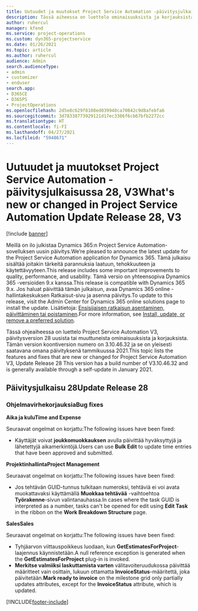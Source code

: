 ```yaml
---
title: Uutuudet ja muutokset Project Service Automation -päivitysjulkaisussa 28, V3
description: Tässä aiheessa on luettelo ominaisuuksista ja korjauksista, jotka ovat käytettävissä Project Service Automation -päivitysjulkaisussa 28, V3.
author: ruhercul
manager: kfend
ms.service: project-operations
ms.custom: dyn365-projectservice
ms.date: 01/26/2021
ms.topic: article
ms.author: ruhercul
audience: Admin
search.audienceType:
- admin
- customizer
- enduser
search.app:
- D365CE
- D365PS
- ProjectOperations
ms.openlocfilehash: 2d5e8c629f8108ed039948ca70842c9d8afebfa6
ms.sourcegitcommit: 3d78338773929121d17ec3386f6cb67bfb2272cc
ms.translationtype: HT
ms.contentlocale: fi-FI
ms.lasthandoff: 04/27/2021
ms.locfileid: "5948671"
---
```

# <a name="whats-new-or-changed-in-project-service-automation-update-release-28-v3"></a><span data-ttu-id="6854e-103">Uutuudet ja muutokset Project Service Automation -päivitysjulkaisussa 28, V3</span><span class="sxs-lookup"><span data-stu-id="6854e-103">What's new or changed in Project Service Automation Update Release 28, V3</span></span>

[!include [banner](../includes/psa-now-project-operations.md)]

<span data-ttu-id="6854e-104">Meillä on ilo julkistaa Dynamics 365:n Project Service Automation-sovelluksen uusin päivitys.</span><span class="sxs-lookup"><span data-stu-id="6854e-104">We’re pleased to announce the latest update for the Project Service Automation application for Dynamics 365.</span></span> <span data-ttu-id="6854e-105">Tämä julkaisu sisältää joitakin tärkeitä parannuksia laatuun, tehokkuuteen ja käytettävyyteen.</span><span class="sxs-lookup"><span data-stu-id="6854e-105">This release includes some important improvements to quality, performance, and usability.</span></span> <span data-ttu-id="6854e-106">Tämä versio on yhteensopiva Dynamics 365 -versioiden 9.x kanssa.</span><span class="sxs-lookup"><span data-stu-id="6854e-106">This release is compatible with Dynamics 365 9.x.</span></span> <span data-ttu-id="6854e-107">Jos haluat päivittää tämän julkaisun, avaa Dynamics 365 online -hallintakeskuksen Ratkaisut-sivu ja asenna päivitys.</span><span class="sxs-lookup"><span data-stu-id="6854e-107">To update to this release, visit the Admin Center for Dynamics 365 online solutions page to install the update.</span></span> <span data-ttu-id="6854e-108">Lisätietoja: [Ensisijaisen ratkaisun asentaminen, päivittäminen tai poistaminen](/power-platform/admin/install-remove-preferred-solution).</span><span class="sxs-lookup"><span data-stu-id="6854e-108">For more information, see [Install, update, or remove a preferred solution](/power-platform/admin/install-remove-preferred-solution).</span></span>

<span data-ttu-id="6854e-109">Tässä ohjeaiheessa on luettelo Project Service Automation V3, päivitysversion 28 uusista tai muuttuneista ominaisuuksista ja korjauksista. Tämän version koontiversion numero on 3.10.46.32 ja se on yleisesti saatavana omana päivityksenä tammikuussa 2021.</span><span class="sxs-lookup"><span data-stu-id="6854e-109">This topic lists the features and fixes that are new or changed for Project Service Automation V3, Update Release 28 This version has a build number of V3.10.46.32 and is generally available through a self-update in January 2021.</span></span>

## <a name="update-release-28"></a><span data-ttu-id="6854e-110">Päivitysjulkaisu 28</span><span class="sxs-lookup"><span data-stu-id="6854e-110">Update Release 28</span></span>

### <a name="bug-fixes"></a><span data-ttu-id="6854e-111">Ohjelmavirhekorjauksia</span><span class="sxs-lookup"><span data-stu-id="6854e-111">Bug fixes</span></span>

<span data-ttu-id="6854e-112">**Aika ja kulu**</span><span class="sxs-lookup"><span data-stu-id="6854e-112">**Time and Expense**</span></span>

<span data-ttu-id="6854e-113">Seuraavat ongelmat on korjattu:</span><span class="sxs-lookup"><span data-stu-id="6854e-113">The following issues have been fixed:</span></span>

- <span data-ttu-id="6854e-114">Käyttäjät voivat **joukkomuokkauksen** avulla päivittää hyväksyttyjä ja lähetettyjä aikamerkintöjä.</span><span class="sxs-lookup"><span data-stu-id="6854e-114">Users can use **Bulk Edit** to update time entries that have been approved and submitted.</span></span>

<span data-ttu-id="6854e-115">**Projektinhallinta**</span><span class="sxs-lookup"><span data-stu-id="6854e-115">**Project Management**</span></span>

<span data-ttu-id="6854e-116">Seuraavat ongelmat on korjattu:</span><span class="sxs-lookup"><span data-stu-id="6854e-116">The following issues have been fixed:</span></span>

- <span data-ttu-id="6854e-117">Jos tehtävän GUID-tunnus tulkitaan numeroksi, tehtäviä ei voi avata muokattavaksi käyttämällä **Muokkaa tehtävää** -vaihtoehtoa **Työrakenne**-sivun valintanauhassa.</span><span class="sxs-lookup"><span data-stu-id="6854e-117">In cases where the task GUID is interpreted as a number, tasks can't be opened for edit using **Edit Task** in the ribbon on the **Work Breakdown Structure** page.</span></span>

<span data-ttu-id="6854e-118">**Sales**</span><span class="sxs-lookup"><span data-stu-id="6854e-118">**Sales**</span></span>

<span data-ttu-id="6854e-119">Seuraavat ongelmat on korjattu:</span><span class="sxs-lookup"><span data-stu-id="6854e-119">The following issues have been fixed:</span></span>

- <span data-ttu-id="6854e-120">Tyhjäarvon viittauspoikkeus luodaan, kun **GetEstimatesForProject**-laajennus käynnistetään.</span><span class="sxs-lookup"><span data-stu-id="6854e-120">A null reference exception is generated when the **GetEstimatesForProject** plug-in is invoked.</span></span>
- <span data-ttu-id="6854e-121">**Merkitse valmiiksi laskuttamista varten** välitavoiteruudukossa päivittää määritteet vain osittain, lukuun ottamatta **InvoiceStatus**-määritettä, joka päivitetään.</span><span class="sxs-lookup"><span data-stu-id="6854e-121">**Mark ready to invoice** on the milestone grid only partially updates attributes, except for the **InvoiceStatus** attribute, which is updated.</span></span>



[!INCLUDE[footer-include](../includes/footer-banner.md)]